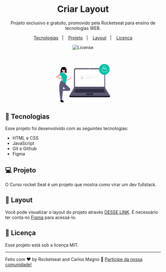 <h1 align="center"> Criar Layout </h1>

<p align="center">
Projeto exclusivo e gratuito, promovido pela Rocketseat para ensino de tecnologias WEB.
</p>

<p align="center">
  <a href="#-tecnologias">Tecnologias</a>&nbsp;&nbsp;&nbsp;|&nbsp;&nbsp;&nbsp;
  <a href="#-projeto">Projeto</a>&nbsp;&nbsp;&nbsp;|&nbsp;&nbsp;&nbsp;
  <a href="#-layout">Layout</a>&nbsp;&nbsp;&nbsp;|&nbsp;&nbsp;&nbsp;
  <a href="#memo-licença">Licença</a>
</p>

<p align="center">
  <img alt="License" src="https://img.shields.io/static/v1?label=license&message=MIT&color=49AA26&labelColor=000000">
</p>

<br>

<p align="center">
  <img alt="Dados Protegidos" src="images/img1.png" width="35%">
</p>

## 🚀 Tecnologias

Esse projeto foi desenvolvido com as seguintes tecnologias:

- HTML e CSS
- JavaScript
- Git e Github
- Figma

## 💻 Projeto

O Curso rocket Seat é um projeto que mostra como virar um dev fullstack.

## 🔖 Layout

Você pode visualizar o layout do projeto através [DESSE LINK](https://https://www.figma.com/file/z5HZLYvJyjTlzl9yRvIc51/Explorer-(Copy)?type=design&node-id=16-106&mode=design&t=ovaHDJfdQcL43log-0/duplicate). É necessário ter conta no [Figma](https://figma.com) para acessá-lo.

## :memo: Licença

Esse projeto está sob a licença MIT.

---

Feito com ♥ by Rocketseat and Carlos Magno :wave: [Participe da nossa comunidade!](https://discord.gg/rocketseat)
